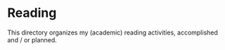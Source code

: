 # Reading

This directory organizes my (academic) reading activities, accomplished and / or planned.
